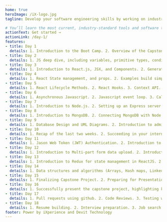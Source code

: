 ```yaml
---
home: true
heroImage: /iX-logo.jpg
tagline: Develop your software engineering skills by working on industry-relevant projects designed by experts. Elevate your career with a standout portfolio. 

# You’ll learn the most current, industry-standard tools and software to help you level up as a coder. Build, host and deploy your code to bring complex features to life for a client in your internship.
actionText: Get started →
actionLink: /day-1/
features:
- title: Day 1
  details: 1. Introduction to the Boot Camp. 2. Overview of the Capstone Project. 3. Recap of HTML, CSS and JS. 4. Introduction to Bootstrap. 5. Bootstrap exercise.
- title: Day 2
  details: 1. JS deep dive, including variables, primitive types, conditionals, loops and functions. 2. Navigating the Files & Folders 3. Version Control Best Practices with Git and GitHub. 4. Exercise - Write a function to print out the first 10 digits of the Fibonacci sequence.
- title: Day 3
  details: 1. Introduction to React.js, JSX, and Components. 2. Generate React application, extensions for react components and generation. 3. Style components.
- title: Day 4
  details: 1. React State management, and props. 2. Examples build simple Tic-Tac-Toe app.
- title: Day 5
  details: 1. React Lifecycle Methods. 2. React Hooks. 3. Context API. 4. Routing.
- title: Day 6
  details: 1. Asynchronous Javascript. 2. Javascript event loop. 3. Call back functions, promises, async/await. 4. Introductions to APIs, HTTP and Full Stack development.
- title: Day 7
  details: 1. Introduction to Node.js. 2. Setting up an Express server. 3. RESTful APIs, API Routes, Backend Service with Express.
- title: Day 8
  details: 1. Introduction to MongoDB. 2. Connecting MongoDB with Node.js. 3. DB Models and CRUD Operations with Express.
- title: Day 9
  details: 1. Database Design and UML Diagrams. 2. Introduction to admin panel and CRUD operations. 3. Bring together React and Express Full Stack application.
- title: Day 10
  details: 1. Recap of the last two weeks. 2. Succeeding in your internships. 3. Q&A.
- title: Day 11
  details: 1. Jason Web Token (JWT) Authentication. 2. Introduction to middleware. 3. Authorisation in Node.js.
- title: Day 12
  details: 1. Introduction to Multi-part form data upload. 2. Introduction to multer for nodeJS. 3. Storing images locally on server using node file system. 4. Consuming the image stored on the server.
- title: Day 13
  details: 1. Introduction to Redux for state management in ReactJS. 2. Exercise - Implement redux, identify which state slice should be added to global state in your project and update the code to handle that slice of state in Redux.
- title: Day 14
  details: 1. Data structures and algorithms (Arrays, Hash maps, Linked lists, stacks, queues, trees). 2. Class examples Palindrome, Anagram.
- title: Day 15
  details: 1. Finalizing Capstone Project. 2. Preparing for Presentations.
- title: Day 16
  details: 1. Successfully present the capstone project, highlighting key features, technologies used, challenges overcome, and lessons learned.
- title: Day 17
  details: 1. Pull requests using github. 2. Code Reviews. 3. Testing with Jest.
- title: Day 18
  details: 1. Resume building. 2. Interview preparation. 3. Job search strategies.
footer: Power by iXperience and Devit Technology
---
```

